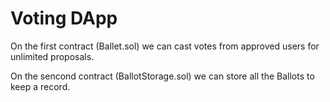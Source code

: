 # Voting DApp

On the first contract (Ballet.sol) we can cast votes from approved users for unlimited proposals.

On the sencond contract (BallotStorage.sol) we can store all the Ballots to keep a record.
